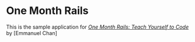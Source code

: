 # One Month Rails 

This is the sample application for 
[*One Month Rails: Teach Yourself to Code*](http://onemonthrails.com) 
by [Emmanuel Chan]